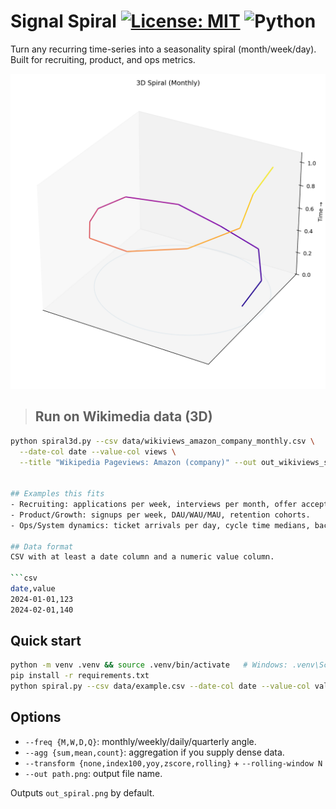 # Signal Spiral [![License: MIT](https://img.shields.io/badge/License-MIT-green.svg)](LICENSE) ![Python](https://img.shields.io/badge/Python-3.11%2B-blue)

Turn any recurring time-series into a seasonality spiral (month/week/day). Built for recruiting, product, and ops metrics.

<p align="center">
  <img src="assets/out_spiral3d.png" width="520" alt="3D spiral example (month angle, value radius, time on Z)">
</p>

> ## Run on Wikimedia data (3D)
```bash
python spiral3d.py --csv data/wikiviews_amazon_company_monthly.csv \
  --date-col date --value-col views \
  --title "Wikipedia Pageviews: Amazon (company)" --out out_wikiviews_spiral3d.png


## Examples this fits
- Recruiting: applications per week, interviews per month, offer acceptance rate, time-to-hire.
- Product/Growth: signups per week, DAU/WAU/MAU, retention cohorts.
- Ops/System dynamics: ticket arrivals per day, cycle time medians, backlog size.

## Data format
CSV with at least a date column and a numeric value column.

```csv
date,value
2024-01-01,123
2024-02-01,140
```

## Quick start
```bash
python -m venv .venv && source .venv/bin/activate   # Windows: .venv\Scripts\activate
pip install -r requirements.txt
python spiral.py --csv data/example.csv --date-col date --value-col value --freq M --title "Applications per Month"
```

## Options
- `--freq {M,W,D,Q}`: monthly/weekly/daily/quarterly angle.
- `--agg {sum,mean,count}`: aggregation if you supply dense data.
- `--transform {none,index100,yoy,zscore,rolling}` + `--rolling-window N`
- `--out path.png`: output file name.

Outputs `out_spiral.png` by default.
